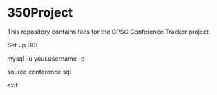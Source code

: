 350Project
==========

This repository contains files for the CPSC Conference Tracker project.


Set up DB:

mysql -u your.username -p

source conference.sql

exit
